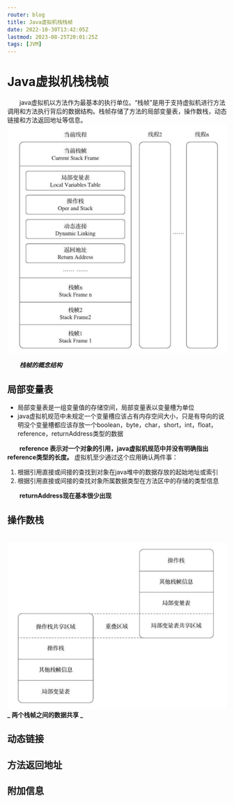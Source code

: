 ```yaml
---
router: blog
title: Java虚拟机栈栈帧
date: 2022-10-30T13:42:05Z
lastmod: 2023-08-25T20:01:25Z
tags: [JVM]
---
```


# Java虚拟机栈栈帧

　　java虚拟机以方法作为最基本的执行单位。“栈帧”是用于支持虚拟机进行方法调用和方法执行背后的数据结构。栈帧存储了方法的局部变量表，操作数栈，动态链接和方法返回地址等信息。  
​![image.png](assets/net-img-1631431982904-ce964c3b-4c64-4915-84a9-a3799dd2cf92-20230330213415-i9cgn1s.png)

　　***栈帧的概念结构***

## 局部变量表

- 局部变量表是一组变量值的存储空间，局部变量表以变量槽为单位
- java虚拟机规范中未规定一个变量槽应该占有内存空间大小，只是有导向的说明没个变量槽都应该存放一个boolean，byte，char，short，int，float，reference，returnAddress类型的数据

　　**reference 表示对一个对象的引用，java虚拟机规范中并没有明确指出reference类型的长度。** 
虚拟机至少通过这个应用确认两件事：

1. 根据引用直接或间接的查找到对象在java堆中的数据存放的起始地址或索引
2. 根据引用直接或间接的查找对象所属数据类型在方法区中的存储的类型信息

　　**returnAddress现在基本很少出现**

## 操作数栈

　　![image.png](assets/net-img-1631436389678-e6910ed9-8e3c-4d73-93bf-362566a4ebb0-20230330213421-crfgpeh.png)
 **_ 两个栈帧之间的数据共享  _**

## 动态链接

## 方法返回地址

## 附加信息
